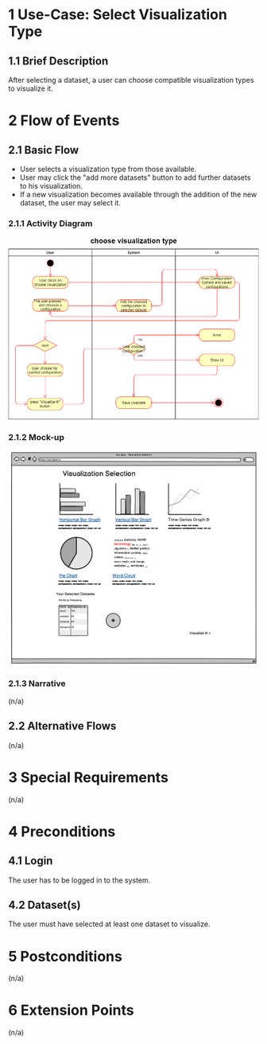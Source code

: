 # 1 Use-Case: Select Visualization Type

## 1.1 Brief Description

After selecting a dataset, a user can choose compatible visualization types to visualize it.

# 2 Flow of Events

## 2.1 Basic Flow

- User selects a visualization type from those available.
- User may click the "add more datasets" button to add further datasets to his visualization.
- If a new visualization becomes available through the addition of the new dataset, the user may select it.

### 2.1.1 Activity Diagram

![Select Visualization Activity Diagram](../imgs/ChooseVisualization.png)

### 2.1.2 Mock-up

![Select Visualization Wireframe](../imgs/viz_creation_mockup.png)

### 2.1.3 Narrative

(n/a)

## 2.2 Alternative Flows

(n/a)

# 3 Special Requirements

(n/a)

# 4 Preconditions

## 4.1 Login

The user has to be logged in to the system.

## 4.2 Dataset(s)

The user must have selected at least one dataset to visualize.

# 5 Postconditions

(n/a)
 
# 6 Extension Points

(n/a)
